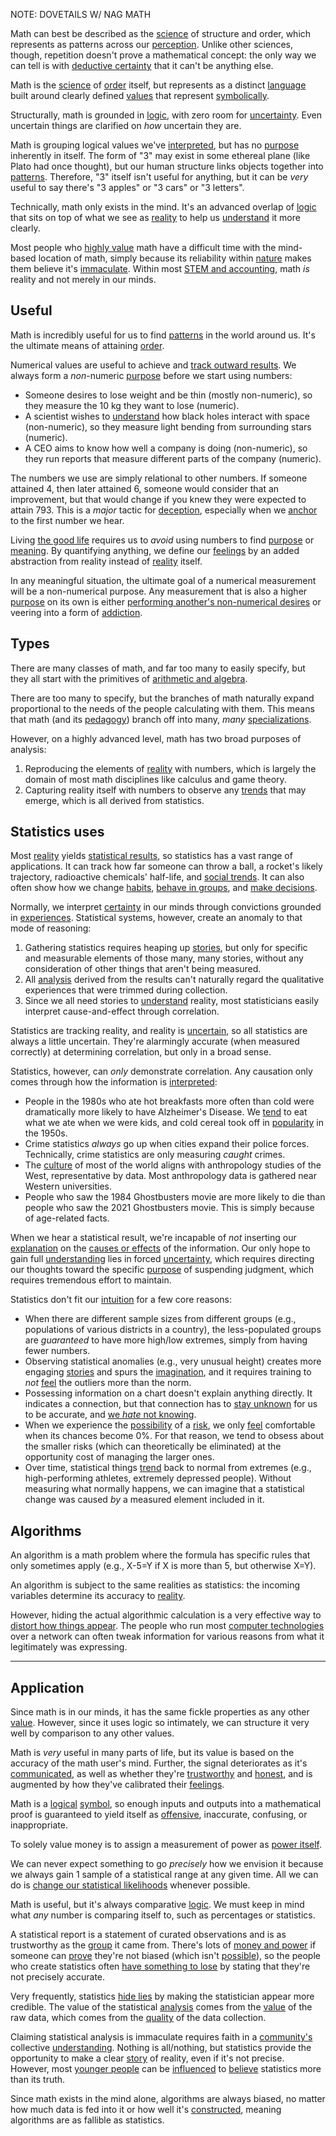 
NOTE: DOVETAILS W/ NAG MATH

Math can best be described as the [science](/science/) of structure and order, which represents as patterns across our [perception](/image/). Unlike other sciences, though, repetition doesn't prove a mathematical concept: the only way we can tell is with [deductive certainty](/logic/) that it can't be anything else.

Math is the [science](/science/) of [order](/unknown/) itself, but represents as a distinct [language](/language/) built around clearly defined [values](/values/) that represent [symbolically](/symbols/).

Structurally, math is grounded in [logic](/logic/), with zero room for [uncertainty](/certainty/). Even uncertain things are clarified on *how* uncertain they are.

Math is grouping logical values we've [interpreted](/image/), but has no [purpose](/purpose/) inherently in itself. The form of "3" may exist in some ethereal plane (like Plato had once thought), but our human structure links objects together into [patterns](/symbols/). Therefore, "3" itself isn't useful for anything, but it can be *very* useful to say there's "3 apples" or "3 cars" or "3 letters".

Technically, math only exists in the mind. It's an advanced overlap of [logic](/logic/) that sits on top of what we see as [reality](/reality/) to help us [understand](/understanding/) it more clearly.

Most people who [highly value](/certainty/) math have a difficult time with the mind-based location of math, simply because its reliability within [nature](/reality/) makes them believe it's [immaculate](/religion/). Within most [STEM and accounting](/specialization-cities/), math *is* reality and not merely in our minds.

## Useful

Math is incredibly useful for us to find [patterns](/symbols/) in the world around us. It's the ultimate means of attaining [order](/unknown/).

Numerical values are useful to achieve and [track outward results](/results/). We always form a *non*-numeric [purpose](/purpose/) before we start using numbers:

- Someone desires to lose weight and be thin (mostly non-numeric), so they measure the 10 kg they want to lose (numeric).
- A scientist wishes to [understand](/understanding/) how black holes interact with space (non-numeric), so they measure light bending from surrounding stars (numeric).
- A CEO aims to know how well a company is doing (non-numeric), so they run reports that measure different parts of the company (numeric).

The numbers we use are simply relational to other numbers. If someone attained 4, then later attained 6, someone would consider that an improvement, but that would change if you knew they were expected to attain 793. This is a *major* tactic for [deception](/image-distortion/), especially when we [anchor](/bias/) to the first number we hear.

Living [the good life](/good-life/) requires us to *avoid* using numbers to find [purpose](/purpose/) or [meaning](/meaning/). By quantifying anything, we define our [feelings](/feelings/) by an added abstraction from reality instead of [reality](/reality/) itself.

In any meaningful situation, the ultimate goal of a numerical measurement will be a non-numerical purpose. Any measurement that is also a higher [purpose](/purpose/) on its own is either [performing another's non-numerical desires](/groups-member/) or veering into a form of [addiction](/addiction/).

## Types

There are many classes of math, and far too many to easily specify, but they all start with the primitives of [arithmetic and algebra](https://notageni.us/math/).

There are too many to specify, but the branches of math naturally expand proportional to the needs of the people calculating with them. This means that math (and its [pedagogy](/pedagogy/)) branch off into many, *many* [specializations](/specialization-cities/).

However, on a highly advanced level, math has two broad purposes of analysis:

1. Reproducing the elements of [reality](/reality/) with numbers, which is largely the domain of most math disciplines like calculus and game theory.
2. Capturing reality itself with numbers to observe any [trends](/trends/) that may emerge, which is all derived from statistics.

## Statistics uses

Most [reality](/reality/) yields [statistical results](https://notageni.us/stat/), so statistics has a vast range of applications. It can track how far someone can throw a ball, a rocket's likely trajectory, radioactive chemicals' half-life, and [social trends](/trends/). It can also often show how we change [habits](/habits/), [behave in groups](/groups-member/), and [make decisions](/decisions/).

Normally, we interpret [certainty](/certainty/) in our minds through convictions grounded in [experiences](/understanding/). Statistical systems, however, create an anomaly to that mode of reasoning:

1. Gathering statistics requires heaping up [stories](/stories/), but only for specific and measurable elements of those many, many stories, without any consideration of other things that aren't being measured.
2. All [analysis](/logic/) derived from the results can't naturally regard the qualitative experiences that were trimmed during collection.
3. Since we all need stories to [understand](/understanding/) reality, most statisticians easily interpret cause-and-effect through correlation.

Statistics are tracking reality, and reality is [uncertain](/certainty/), so all statistics are always a little uncertain. They're alarmingly accurate (when measured correctly) at determining correlation, but only in a broad sense.

Statistics, however, can *only* demonstrate correlation. Any causation only comes through how the information is [interpreted](/stories/):

- People in the 1980s who ate hot breakfasts more often than cold were dramatically more likely to have Alzheimer's Disease. We [tend](/habits/) to eat what we ate when we were kids, and cold cereal took off in [popularity](/trends/) in the 1950s.
- Crime statistics *always* go up when cities expand their police forces. Technically, crime statistics are only measuring *caught* crimes.
- The [culture](/culture/) of most of the world aligns with anthropology studies of the West, representative by data. Most anthropology data is gathered near Western universities.
- People who saw the 1984 Ghostbusters movie are more likely to die than people who saw the 2021 Ghostbusters movie. This is simply because of age-related facts.

When we hear a statistical result, we're incapable of *not* inserting our [explanation](/logic/) on the [causes or effects](/stories/) of the information. Our only hope to gain full [understanding](/understanding/) lies in forced [uncertainty](/certainty/), which requires directing our thoughts toward the specific [purpose](/purpose/) of suspending judgment, which requires tremendous effort to maintain.

Statistics don't fit our [intuition](/feelings/) for a few core reasons:

- When there are different sample sizes from different groups (e.g., populations of various districts in a country), the less-populated groups are *guaranteed* to have more high/low extremes, simply from having fewer numbers.
- Observing statistical anomalies (e.g., very unusual height) creates more engaging [stories](/stories/) and spurs the [imagination](/imagination/), and it requires training to *not* [feel](/feelings/) the outliers more than the norm.
- Possessing information on a chart doesn't explain anything directly. It indicates a connection, but that connection has to [stay unknown](/unknown/) for us to be accurate, and [we *hate* not knowing](/purpose/).
- When we experience the [possibility](/imagination/) of a [risk](/safety/), we only [feel](/feelings/) comfortable when its chances become 0%. For that reason, we tend to obsess about the smaller risks (which can theoretically be eliminated) at the opportunity cost of managing the larger ones.
- Over time, statistical things [trend](/trends/) back to normal from extremes (e.g., high-performing athletes, extremely depressed people). Without measuring what normally happens, we can imagine that a statistical change was caused *by* a measured element included in it.

## Algorithms

An algorithm is a math problem where the formula has specific rules that only sometimes apply (e.g., X-5=Y if X is more than 5, but otherwise X=Y).

An algorithm is subject to the same realities as statistics: the incoming variables determine its accuracy to [reality](/reality/).

However, hiding the actual algorithmic calculation is a very effective way to [distort how things appear](/image-distortion-methods/). The people who run most [computer technologies](/technology/) over a network can often tweak information for various reasons from what it legitimately was expressing.

* * * * *

## Application

Since math is in our minds, it has the same fickle properties as any other [value](/values/). However, since it uses logic so intimately, we can structure it very well by comparison to any other values.

Math is *very* useful in many parts of life, but its value is based on the accuracy of the math user's mind. Further, the signal deteriorates as it's [communicated](/storytellers/), as well as whether they're [trustworthy](/certainty/) and [honest](https://adequate.life/lying/), and is augmented by how they've calibrated their [feelings](/feelings/).

Math is a [logical](/logic/) [symbol](/symbols/), so enough inputs and outputs into a mathematical proof is guaranteed to yield itself as [offensive](/taboo/), inaccurate, confusing, or inappropriate.

To solely value money is to assign a measurement of power as [power itself](/power/).

We can never expect something to go *precisely* how we envision it because we always gain 1 sample of a statistical range at any given time. All we can do is [change our statistical likelihoods](https://adequate.life/) whenever possible.

Math is useful, but it's always comparative [logic](/logic/). We must keep in mind what *any* number is comparing itself to, such as percentages or statistics.

A statistical report is a statement of curated observations and is as trustworthy as the [group](/groups-small/) it came from. There's lots of [money and power](/power/) if someone can [prove](/influence/) they're not biased (which isn't [possible](/bias/)), so the people who create statistics often [have something to lose](/power-types/) by stating that they're not precisely accurate.

Very frequently, statistics [hide lies](/image-distortion/) by making the statistician appear more credible. The value of the statistical [analysis](/logic/) comes from the [value](/creations/) of the raw data, which comes from the [quality](/quality/) of the data collection.

Claiming statistical analysis is immaculate requires faith in a [community's](/groups-member/) collective [understanding](/understanding/). Nothing is all/nothing, but statistics provide the opportunity to make a clear [story](/stories/) of reality, even if it's not precise. However, most [younger people](/maturity/) can be [influenced](/influence/) to [believe](/certainty/) statistics more than its truth.

Since math exists in the mind alone, algorithms are always biased, no matter how much data is fed into it or how well it's [constructed](/creations/), meaning algorithms are as fallible as statistics.
